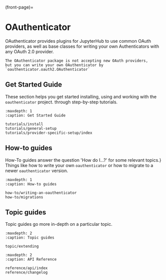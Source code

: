 (front-page)=

# OAuthenticator

OAuthenticator provides plugins for JupyterHub to use common OAuth providers,
as well as base classes for writing your own Authenticators with any OAuth 2.0 provider.

```{warning}
The OAuthenticator package is not accepting new OAuth providers,
but you can write your own OAuthenticator by `oauthenticator.oauth2.OAuthenticator`
```

## Get Started Guide
These section helps you get started installing, using and working with the `oauthenticator` project.
through step-by-step tutorials.

```{toctree}
:maxdepth: 1
:caption: Get Started Guide

tutorials/install
tutorials/general-setup
tutorials/provider-specific-setup/index
```

## How-to guides

How-To guides answer the question 'How do I...?' for some relevant topics.}
Things like how to write your own `oauthenticator` or how to migrate to a newer `oauthenticator` version.

```{toctree}
:maxdepth: 1
:caption: How-to guides

how-to/writing-an-oauthenticator
how-to/migrations
```

## Topic guides

Topic guides go more in-depth on a particular topic.

```{toctree}
:maxdepth: 2
:caption: Topic guides

topic/extending
```

```{toctree}
:maxdepth: 2
:caption: API Reference

reference/api/index
reference/changelog
```

